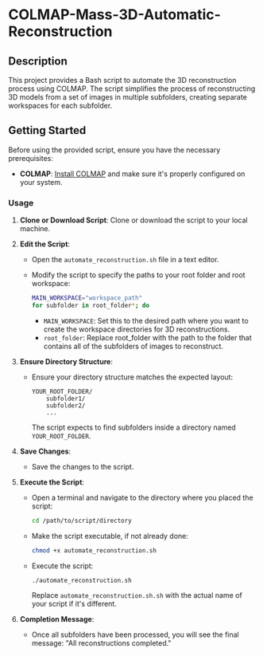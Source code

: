 # COLMAP-Mass-3D-Automatic-Reconstruction

## Description

This project provides a Bash script to automate the 3D reconstruction process using COLMAP. The script simplifies the process of reconstructing 3D models from a set of images in multiple subfolders, creating separate workspaces for each subfolder.

## Getting Started

Before using the provided script, ensure you have the necessary prerequisites:

- **COLMAP**: [Install COLMAP](https://colmap.github.io/install.html) and make sure it's properly configured on your system.

### Usage

1. **Clone or Download Script**: Clone or download the script to your local machine.

2. **Edit the Script**:
   
   - Open the `automate_reconstruction.sh` file in a text editor.
   
   - Modify the script to specify the paths to your root folder and root workspace:

     ```bash
     MAIN_WORKSPACE="workspace_path"
     for subfolder in root_folder*; do
     ```

     - `MAIN_WORKSPACE`: Set this to the desired path where you want to create the workspace directories for 3D reconstructions.
     - `root_folder`: Replace root_folder with the path to the folder that contains all of the subfolders of images to reconstruct.

3. **Ensure Directory Structure**:
   
   - Ensure your directory structure matches the expected layout:

     ```
     YOUR_ROOT_FOLDER/
         subfolder1/
         subfolder2/
         ...
     ```

     The script expects to find subfolders inside a directory named `YOUR_ROOT_FOLDER`.

4. **Save Changes**:
   
   - Save the changes to the script.

5. **Execute the Script**:

   - Open a terminal and navigate to the directory where you placed the script:

     ```bash
     cd /path/to/script/directory
     ```

   - Make the script executable, if not already done:

     ```bash
     chmod +x automate_reconstruction.sh
     ```

   - Execute the script:

     ```bash
     ./automate_reconstruction.sh
     ```

     Replace `automate_reconstruction.sh.sh` with the actual name of your script if it's different.

6. **Completion Message**:
   
   - Once all subfolders have been processed, you will see the final message: "All reconstructions completed."
